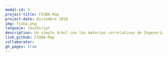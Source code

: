 ```yaml
---
modal-id: 5
project-title: FIUBA-Map
project-date: Diciembre 2018
img: fiuba.png
languaje: JavaScript
description: Un simple árbol con las materias correlativas de Ingenería en Informática, para mejor visualizacion del plan de estudios.
link_github: FIUBA-Map
collaborator:
gh_pages: true
---
```

